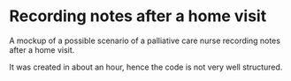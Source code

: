 # Recording notes after a home visit

A mockup of a possible scenario of a palliative care nurse recording notes after a home visit.

It was created in about an hour, hence the code is not very well structured.
